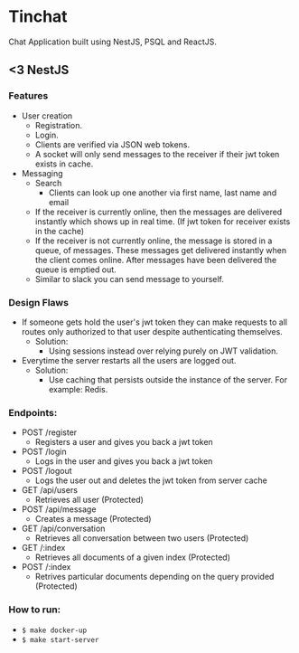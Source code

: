 # Tinchat
Chat Application built using NestJS, PSQL and ReactJS.

## <3 NestJS

### Features
  - User creation
    - Registration.
    - Login.
    - Clients are verified via JSON web tokens.
    - A socket will only send messages to the receiver if their jwt token exists in cache.
  - Messaging
    - Search
      - Clients can look up one another via first name, last name and email
    - If the receiver is currently online, then the messages are delivered instantly which shows up in real time. (If jwt token for receiver exists in the cache)
    - If the receiver is not currently online, the message is stored in a queue, of messages. These messages get delivered instantly when the client comes online. After messages have been delivered the queue is emptied out.
    - Similar to slack you can send message to yourself.

### Design Flaws
  - If someone gets hold the user's jwt token they can make requests to all routes only authorized to that user despite authenticating themselves.
    - Solution:
        - Using sessions instead over relying purely on JWT validation.
  - Everytime the server restarts all the users are logged out.
    - Solution:
        - Use caching that persists outside the instance of the server. For example: Redis.

### Endpoints:
  - POST /register
    - Registers a user and gives you back a jwt token
  - POST /login
    - Logs in the user and gives you back a jwt token
  - POST /logout
    - Logs the user out and deletes the jwt token from server cache
  - GET /api/users
    - Retrieves all user (Protected)
  - POST /api/message
    - Creates a message (Protected)
  - GET /api/conversation
    - Retrieves all conversation between two users (Protected)
  - GET /:index
    - Retrieves all documents of a given index (Protected)
  - POST /:index
    - Retrives particular documents depending on the query provided (Protected)

### How to run:
  - `$ make docker-up`
  - `$ make start-server`